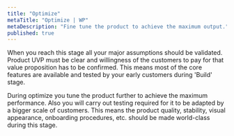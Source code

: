 ```yaml
---
title: "Optimize"
metaTitle: "Optimize | WP"
metaDescription: "Fine tune the product to achieve the maximum output."
published: true
---
```


When you reach this stage all your major assumptions should be validated. Product UVP must be clear and willingness of the customers to pay for that value proposition has to be confirmed. This means most of the core features are available and tested by your early customers during 'Build' stage.

During optimize you tune the product further to achieve the maximum performance. Also you will carry out testing required for it to be adapted by a bigger scale of customers. This means the product quality, stability, visual appearance, onboarding procedures, etc. should be made world-class during this stage.
